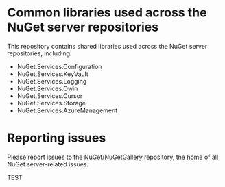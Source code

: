 # Common libraries used across the NuGet server repositories

This repository contains shared libraries used across the NuGet server repositories, including:
* NuGet.Services.Configuration
* NuGet.Services.KeyVault
* NuGet.Services.Logging
* NuGet.Services.Owin
* NuGet.Services.Cursor
* NuGet.Services.Storage
* NuGet.Services.AzureManagement

# Reporting issues

Please report issues to the [NuGet/NuGetGallery](https://github.com/NuGet/NuGetGallery/issues) repository, the home of all NuGet server-related issues.

TEST
